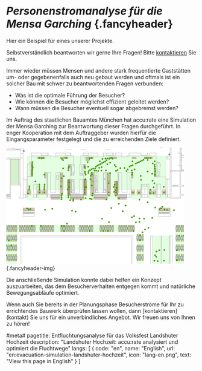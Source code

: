 # *Personenstromanalyse für die Mensa Garching* {.fancyheader}

Hier ein Beispiel für eines unserer Projekte.

Selbstverständlich beantworten wir gerne Ihre Fragen!
Bitte [kontaktieren](kontakt) Sie uns.

Immer wieder müssen Mensen und andere stark frequentierte Gaststätten um- oder gegebenenfalls auch neu gebaut werden und oftmals ist ein solcher Bau mit schwer zu beantwortenden Fragen verbunden:

- Was ist die optimale Führung der Besucher?
- Wie können die Besucher möglichst effizient geleitet werden?
- Wann müssen die Besucher eventuell sogar abgebremst werden?

Im Auftrag des staatlichen Bauamtes München hat accu:rate eine Simulation der Mensa Garching zur Beantwortung dieser Fragen durchgeführt. In enger Kooperation mit dem Auftraggeber wurden hierfür die Eingangsparameter festgelegt und die zu erreichenden Ziele definiert. 

![](/img/referenzen/OG.png) {.fancyheader-img}

Die anschließende Simulation konnte dabei helfen ein Konzept auszuarbeiten, das dem Besucherverhalten entgegen kommt und natürliche Bewegungsabläufe optimiert.

Wenn auch Sie bereits in der Planungsphase Besucherströme für Ihr zu errichtendes Bauwerk überprüfen lassen wollen, dann [kontaktieren] (kontakt) Sie uns für ein unverbindliches Angebot. Wir freuen uns von Ihnen zu hören!

#meta#
pagetitle: Entfluchtungsanalyse für das Volksfest Landshuter Hochzeit
description: "Landshuter Hochzeit: accu:rate analysiert und optimiert die Fluchtwege"
langs: [
    { code: "en", name: "English", url: "en:evacuation-simulation-landshuter-hochzeit", icon: "lang-en.png", text: "View this page in English" }
]

